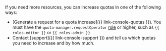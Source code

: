 If you need more resources, you can increase quotas in one of the following ways:

* [Generate a request for a quota increase]({{ link-console-quotas }}). You must have the `quota-manager.requestOperator` [role](../iam/concepts/access-control/roles.md#quota-roles) or higher, such as `{{ roles-editor }}` or `{{ roles-admin }}`.
* Contact [support]({{ link-console-support }}) and tell us which quotas you need to increase and by how much.